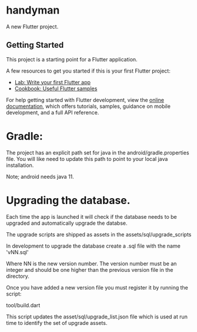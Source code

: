 # handyman

A new Flutter project.

## Getting Started

This project is a starting point for a Flutter application.

A few resources to get you started if this is your first Flutter project:

- [Lab: Write your first Flutter app](https://docs.flutter.dev/get-started/codelab)
- [Cookbook: Useful Flutter samples](https://docs.flutter.dev/cookbook)

For help getting started with Flutter development, view the
[online documentation](https://docs.flutter.dev/), which offers tutorials,
samples, guidance on mobile development, and a full API reference.


# Gradle:

The project has an explicit path set for java in the android/gradle.properties file.
You will like need to update this path to point to your local java installation.

Note; android needs java 11.


# Upgrading the database.

Each time the app is launched it will check if the database needs to
be upgraded and automatically upgrade the databse.

The upgrade scripts are shipped as assets in the
 assets/sql/upgrade_scripts

In development to upgrade the database create a .sql file with the name
'vNN.sql'

Where NN is the new version number.
The version number must be an integer and should be one higher than the
previous version file in the directory.

Once you have added a new version file you must register it by
running the script:

tool/build.dart

This script updates the asset/sql/upgrade_list.json file which is 
used at run time to identify the set of upgrade assets.


